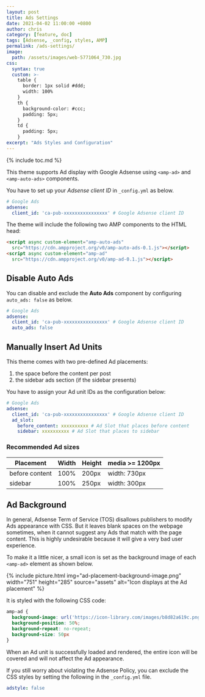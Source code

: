 ```yaml
---
layout: post
title: Ads Settings
date: 2021-04-02 11:00:00 +0800
author: chris
category: [feature, doc]
tags: [Adsense, _config, styles, AMP]
permalink: /ads-settings/
image:
  path: /assets/images/web-5771064_730.jpg
css:
  syntax: true
  custom: >-
    table {
      border: 1px solid #ddd;
      width: 100%
    }
    th {
      background-color: #ccc;
      padding: 5px;
    }
    td {
      padding: 5px;
    }
excerpt: "Ads Styles and Configuration"
---
```


{% include toc.md %}

This theme supports Ad display with Google Adsense using `<amp-ad>` and `<amp-auto-ads>` components.

You have to set up your _Adsense client ID_ in `_config.yml` as below.

```yaml
# Google Ads
adsense:
  client_id: 'ca-pub-xxxxxxxxxxxxxxxx' # Google Adsense client ID
```

The theme will include the following two AMP components to the HTML head:

```html
<script async custom-element="amp-auto-ads" 
  src="https://cdn.ampproject.org/v0/amp-auto-ads-0.1.js"></script>
<script async custom-element="amp-ad" 
  src="https://cdn.ampproject.org/v0/amp-ad-0.1.js"></script>
```

## Disable Auto Ads

You can disable and exclude the **Auto Ads** component by configuring `auto_ads: false` as below.

```yaml
# Google Ads
adsense:
  client_id: 'ca-pub-xxxxxxxxxxxxxxxx' # Google Adsense client ID
  auto_ads: false
```

## Manually Insert Ad Units

This theme comes with two pre-defined Ad placements:

1. the space before the content per post
2. the sidebar ads section (if the sidebar presents)

You have to assign your Ad unit IDs as the configuration below:

```yaml
# Google Ads
adsense:
  client_id: 'ca-pub-xxxxxxxxxxxxxxxx' # Google Adsense client ID
  ad_slot:
    before_content: xxxxxxxxxx # Ad Slot that places before content
    sidebar: xxxxxxxxxx # Ad Slot that places to sidebar
```

### Recommended Ad sizes

| Placement      | Width | Height | media >= 1200px |
| -------------- | ----- | ------ | --------------- |
| before content | 100%  | 200px  | width: 730px    |
| sidebar        | 100%  | 250px  | width: 300px    |

## Ad Background

In general, Adsense Term of Service (TOS) disallows publishers to modify Ads appearance with CSS.
But it leaves blank spaces on the webpage sometimes, when it cannot suggest any Ads that match with the page content.
This is highly undesirable because it will give a very bad user experience.

To make it a little nicer, a small icon is set as the background image of each `<amp-ad>` element as shown below.

{% include picture.html img="ad-placement-background-image.png" width="751" height="285" source="assets" alt="Icon displays at the Ad placement" %}

It is styled with the following CSS code:

```css
amp-ad {
  background-image: url('https://icon-library.com/images/b8d82a619c.png');
  background-position: 50%;
  background-repeat: no-repeat;
  background-size: 50px
}
```

When an Ad unit is successfully loaded and rendered, the entire icon will be covered and will not affect the Ad appearance.

If you still worry about violating the Adsense Policy, you can exclude the CSS styles by setting the following in the `_config.yml` file.

```yaml
adstyle: false
```

<br>
